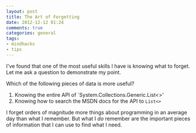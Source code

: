 ```yaml
---
layout: post
title: The Art of Forgetting
date: 2012-12-12 01:24
comments: true
categories: general
tags:
- mindhacks
- tips
---
```


I've found that one of the most useful skills I have is knowing what
to forget. Let me ask a question to demonstrate my point.

Which of the following pieces of data is more useful?

1. Knowing the entire API of `System.Collections.Generic.List<>'
2. Knowing how to search the MSDN docs for the API to `List<>`

I forget orders of magnitude more things about programming in an
average day than what I remember. But what I _do_ remember are the
important pieces of information that I can use to find what I need.
